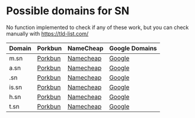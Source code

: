 # Possible domains for SN

No function implemented to check if any of these work, but you can check manually with https://tld-list.com/

| Domain | Porkbun | NameCheap | Google Domains |
|---|---|---|---|
| m.sn | [Porkbun](https://porkbun.com/checkout/search?prb=e814663da1&tlds=&idnLanguage=&search=search&q=m.sn) | [Namecheap](https://www.namecheap.com/domains/registration/results/?domain=m.sn) | [Google](https://domains.google.com/registrar/search?searchTerm=m.sn) |
| a.sn | [Porkbun](https://porkbun.com/checkout/search?prb=e814663da1&tlds=&idnLanguage=&search=search&q=a.sn) | [Namecheap](https://www.namecheap.com/domains/registration/results/?domain=a.sn) | [Google](https://domains.google.com/registrar/search?searchTerm=a.sn) |
| .sn | [Porkbun](https://porkbun.com/checkout/search?prb=e814663da1&tlds=&idnLanguage=&search=search&q=.sn) | [Namecheap](https://www.namecheap.com/domains/registration/results/?domain=.sn) | [Google](https://domains.google.com/registrar/search?searchTerm=.sn) |
| is.sn | [Porkbun](https://porkbun.com/checkout/search?prb=e814663da1&tlds=&idnLanguage=&search=search&q=is.sn) | [Namecheap](https://www.namecheap.com/domains/registration/results/?domain=is.sn) | [Google](https://domains.google.com/registrar/search?searchTerm=is.sn) |
| h.sn | [Porkbun](https://porkbun.com/checkout/search?prb=e814663da1&tlds=&idnLanguage=&search=search&q=h.sn) | [Namecheap](https://www.namecheap.com/domains/registration/results/?domain=h.sn) | [Google](https://domains.google.com/registrar/search?searchTerm=h.sn) |
| t.sn | [Porkbun](https://porkbun.com/checkout/search?prb=e814663da1&tlds=&idnLanguage=&search=search&q=t.sn) | [Namecheap](https://www.namecheap.com/domains/registration/results/?domain=t.sn) | [Google](https://domains.google.com/registrar/search?searchTerm=t.sn) |

